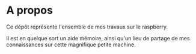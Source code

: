 #  A propos

Ce dépôt représente l'ensemble de mes travaux sur le raspberry.

Il est en quelque sort un aide mémoire, ainsi qu'un lieu de partage de mes connaissances sur cette magnifique petite machine.
